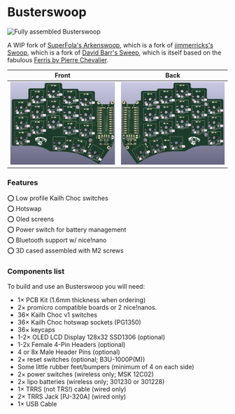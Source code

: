 # Busterswoop

![Fully assembled Busterswoop](images/busterswoop_finished.png)

A WIP fork of [SuperFola's Arkenswoop](https://github.com/SuperFola/arkenswoop),
which is a fork of [jimmerricks's Swoop](https://github.com/jimmerricks/swoop),
which is a fork of [David Barr's Sweep](https://github.com/davidphilipbarr/Sweep),
which is itself based on the fabulous [Ferris by Pierre Chevalier](https://github.com/pierrechevalier83/ferris).

| Front | Back |
| :---: | :---: |
| ![front](/images/front.png) | ![back](/images/back.png) |

### Features

⭕ Low profile Kailh Choc switches  
⭕ Hotswap  
⭕ Oled screens  
⭕ Power switch for battery management  
⭕ Bluetooth support w/ nice!nano  
⭕ 3D cased assembled with M2 screws 

### Components list

To build and use an Busterswoop you will need:

* 1× PCB Kit (1.6mm thickness when ordering)
* 2× promicro compatible boards or 2 nice!nanos.
* 36× Kailh Choc v1 switches
* 36× Kailh Choc hotswap sockets (PG1350)
* 36× keycaps
* 1-2× OLED LCD Display 128x32 SSD1306 (optional)
* 1-2x Female 4-Pin Headers (optional)
* 4 or 8x Male Header Pins (optional)
* 2× reset switches (optional; B3U-1000P(M))
* Some little rubber feet/bumpers (minimum of 4 on each side)
* 2× power switches (wireless only; MSK 12C02)
* 2× lipo batteries (wireless only; 301230 or 301228)
* 1× TRRS (not TRS!) cable (wired only)
* 2× TRRS Jack [PJ-320A] (wired only)
* 1× USB Cable 
